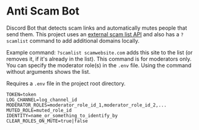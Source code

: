 # Anti Scam Bot

Discord Bot that detects scam links and automatically mutes people that send them.
This project uses an [external scam list API](https://phish.sinking.yachts/docs) and also has a ``?scamlist`` command to add additional domains locally.

Example command: ``?scamlist scamwebsite.com`` adds this site to the list (or removes it, if it's already in the list).
This command is for moderators only. You can specify the moderator role(s) in the ``.env`` file.
Using the command without arguments shows the list.

Requires a ``.env`` file in the project root directory.

```
TOKEN=token
LOG_CHANNEL=log_channel_id
MODERATOR_ROLES=moderator_role_id_1,moderator_role_id_2,...
MUTED_ROLE=muted_role_id
IDENTITY=name_or_something_to_identify_by
CLEAR_ROLES_ON_MUTE=true|false
```
